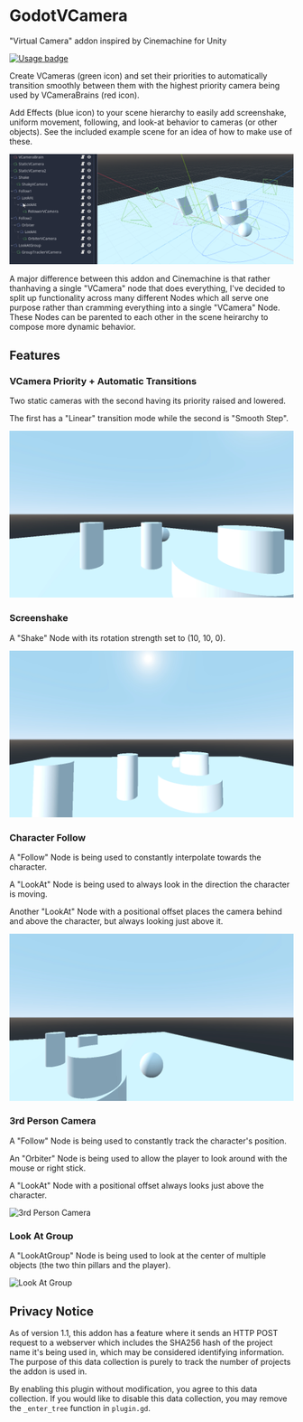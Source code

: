 # GodotVCamera

"Virtual Camera" addon inspired by Cinemachine for Unity

[![Usage badge](https://pluginstats.brycedixon.dev/badge/count?project=VCamera)](#privacy-notice)

Create VCameras (green icon) and set their priorities to automatically transition smoothly between them with the highest priority camera being used by VCameraBrains (red icon).

Add Effects (blue icon) to your scene hierarchy to easily add screenshake, uniform movement, following, and look-at behavior to cameras (or other objects). See the included example scene for an idea of how to make use of these. 

![Example Scene](https://raw.githubusercontent.com/BtheDestroyer/GodotVCamera/main/addons/virtualcamera/Screenshots/ExampleScene.png)

A major difference between this addon and Cinemachine is that rather thanhaving a single "VCamera" node that does everything, I've decided to split up functionality across many different Nodes which all serve one purpose rather than cramming everything into a single "VCamera" Node. These Nodes can be parented to each other in the scene heirarchy to compose more dynamic behavior.

## Features

### VCamera Priority + Automatic Transitions

Two static cameras with the second having its priority raised and lowered.

The first has a "Linear" transition mode while the second is "Smooth Step".

![Transitions](https://raw.githubusercontent.com/BtheDestroyer/GodotVCamera/main/addons/virtualcamera/Screenshots/Transitions.gif)

### Screenshake

A "Shake" Node with its rotation strength set to (10, 10, 0).

![Screenshake](https://raw.githubusercontent.com/BtheDestroyer/GodotVCamera/main/addons/virtualcamera/Screenshots/Screenshake.gif)

### Character Follow

A "Follow" Node is being used to constantly interpolate towards the character.

A "LookAt" Node is being used to always look in the direction the character is moving.

Another "LookAt" Node with a positional offset places the camera behind and above the character, but always looking just above it.

![Character Follow](https://raw.githubusercontent.com/BtheDestroyer/GodotVCamera/main/addons/virtualcamera/Screenshots/Follwer.gif)

### 3rd Person Camera

A "Follow" Node is being used to constantly track the character's position.

An "Orbiter" Node is being used to allow the player to look around with the mouse or right stick.

A "LookAt" Node with a positional offset always looks just above the character.

![3rd Person Camera](https://raw.githubusercontent.com/BtheDestroyer/GodotVCamera/main/addons/virtualcamera/Screenshots/Orbiter.gif)

### Look At Group

A "LookAtGroup" Node is being used to look at the center of multiple objects (the two thin pillars and the player).

![Look At Group](https://raw.githubusercontent.com/BtheDestroyer/GodotVCamera/main/addons/virtualcamera/Screenshots/LookAtGroup.gif)

## Privacy Notice

As of version 1.1, this addon has a feature where it sends an HTTP POST request to a webserver which includes the SHA256 hash of the project name it's being used in, which may be considered identifying information. The purpose of this data collection is purely to track the number of projects the addon is used in.

By enabling this plugin without modification, you agree to this data collection. If you would like to disable this data collection, you may remove the `_enter_tree` function in `plugin.gd`.

